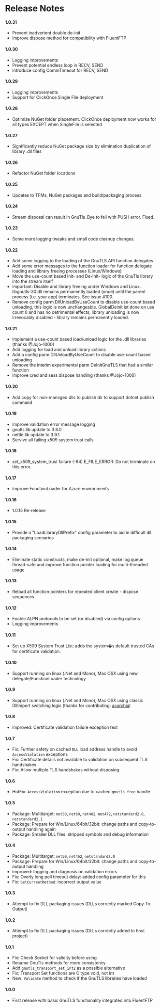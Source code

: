 # Release Notes

#### 1.0.31
  - Prevent inadvertent double de-init
  - Improve dispose method for compatibility with FluentFTP

#### 1.0.30
  - Logging improvements
  - Prevent potential endless loop in RECV, SEND
  - Introduce config CommTimeout for RECV, SEND

#### 1.0.29
  - Logging improvements
  - Support for ClickOnce Single File deployment

#### 1.0.28
  - Optimize NuGet folder placement. ClickOnce deployment now works for all types EXCEPT
    when SingleFile is selected

#### 1.0.27
  - Significantly reduce NuGet package size by elimination duplication of library .dll files

#### 1.0.26
  - Refactor NuGet folder locations

#### 1.0.25
  - Updates to TFMs, NuGet packages and build/packaging process.

#### 1.0.24
  - Stream disposal can result in GnuTls_Bye to fail with PUSH error. Fixed.

#### 1.0.23
  - Some more logging tweaks and small code cleanup changes.

#### 1.0.22
  - Add some logging to the loading of the GnuTLS API function delegates
  - Add some error messages to the function loader for function delegate loading and library
    freeing processes (Linux/Windows)
  - Move the use-count based Init- and De-Init- logic of the GnuTls library into the stream itself
  - Important: Disable and library freeing under Windows and Linux. libgnutls-30.dll remains 
    permanently loaded (once) until the parent process (i.e. your app) terminates.
    See issue #100.
  - Remove config parm DllUnloadByUseCount to disable use-count based unloading, this logic is now
    unchangeable. GlobalDeInit ist done on use count 0 and has no detrimental effects, library unloading
    is now irrevocably disabled - library remains permanently loaded.

#### 1.0.21
  - Implement a use-count based load/unload logic for the .dll libraries (thanks @Jojo-1000)
  - Add logging for load and unload library actions
  - Add a config parm DllUnloadByUseCount to disable use-count based unloading
  - Remove the interim experimental parm DeInitGnuTLS that had a similar function
  - Improve cred and sess dispose handling (thanks @Jojo-1000)

#### 1.0.20
  - Add copy for non-managed dlls to publish dir to support dotnet publish command

#### 1.0.19
  - Improve validation error message logging
  - gnutls lib update to 3.8.0
  - nettle lib update to 3.9.1
  - Survive all failing x509 system trust calls

#### 1.0.18
  - set_x509_system_trust failure (-64) E_FILE_ERROR: Do not terminate on this error.

#### 1.0.17
  - Improve FunctionLoader for Azure environments

#### 1.0.16
  - 1.0.15 Re-release

#### 1.0.15
  - Provide a "LoadLibraryDllPrefix" config parameter to aid in difficult dll packaging 
    scenarios

#### 1.0.14
  - Eliminate static constructs, make de-init optional, make log queue thread-safe
    and improve function pointer loading for multi-threaded usage

#### 1.0.13
  - Reload all function pointers for repeated client create - dispose sequences

#### 1.0.12
  - Enable ALPN protocols to be set (or disabled) via config options
  - Logging improvements

#### 1.0.11
  - Set up X509 System Trust List: adds the system�s default trusted CAs
    for certificate validation.

#### 1.0.10
  - Support running on linux (.Net and Mono), Mac OSX
    using new delegate/FunctionLoader technology

#### 1.0.9
  - Support running on linux (.Net and Mono), Mac OSX
    using classic DllImport switching logic (thanks for contributing: [acorchia](/acorchia))

#### 1.0.8
 - Improved: Certificate validation failure exception text

#### 1.0.7
 - Fix: Further safety on cached `DLL` load address handle to avoid `AccessViolation` exceptions
 - Fix: Certificate details not available to validation on subsequent TLS handshakes
 - Fix: Allow multiple TLS handshakes without disposing

#### 1.0.6
 - HotFix: `AccessViolation` exception due to cached `gnutls_free` handle

#### 1.0.5
 - Package: Multitarget: `net50`, `net60`, `net462`, `net472`, `netstandard2.0`, `netstandard2.1`
 - Package: Prepare for Win/Linux/64bit/32bit: change paths and copy-to-output handling again
 - Package: Smaller DLL files: stripped symbols and debug information

#### 1.0.4
 - Package: Multitarget: `net50`, `net462`, `netstandard2.0`
 - Package: Prepare for Win/Linux/64bit/32bit: change paths and copy-to-output handling
 - Improved: logging and diagnosis on validation errors
 - Fix: Overly long poll timeout delay: added config parameter for this
 - Fix: `GetCurrentMethod`: incorrect output value

#### 1.0.3
 - Attempt to fix DLL packaging issues (DLLs correctly marked Copy-To-Output)

#### 1.0.2
 - Attempt to fix DLL packaging issues (DLLs correctly added to host project)

#### 1.0.1
 - Fix: Check Socket for validity before using
 - Rename GnuTls methods for more consistency
 - Add `gnutls_transport_set_int2` as a possible alternative
 - Fix: Transport Set functions are C type void, not int
 - New: `Validate` method to check if the GnuTLS libraries have loaded

#### 1.0.0
 - First release with basic GnuTLS functionality integrated into FluentFTP